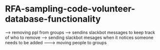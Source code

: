# RFA-sampling-code-volunteer-database-functionality

--> removing ppl from groups
--> sendins slackbot messages to keep track of who to remove
--> sending slackbot mesages when it notices someone needs to be added
---> moving people to groups
